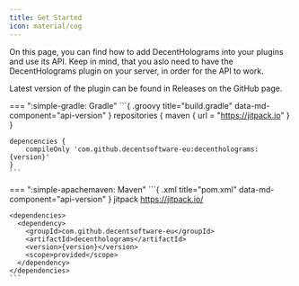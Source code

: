 ```yaml
---
title: Get Started
icon: material/cog
---
```


On this page, you can find how to add DecentHolograms into your plugins and use its API. Keep in mind, that you aslo need to have the DecentHolograms plugin on your server, in order for the API to work.

Latest version of the plugin can be found in Releases on the GitHub page.

=== ":simple-gradle: Gradle"
    ```{ .groovy title="build.gradle" data-md-component="api-version" }
    repositories {
        maven { url = "https://jitpack.io" }
    }
    
    depencencies {
        compileOnly 'com.github.decentsoftware-eu:decentholograms:{version}'
    }
    ```
=== ":simple-apachemaven: Maven"
    ```{ .xml title="pom.xml" data-md-component="api-version" }
    <repositories>
      <repository>
        <id>jitpack</id>
        <url>https://jitpack.io/</url>
      </repository>
    </repositories>
    
    <dependencies>
      <dependency>
        <groupId>com.github.decentsoftware-eu</groupId>
        <artifactId>decentholograms</artifactId>
        <version>{version}</version>
        <scope>provided</scope>
      </dependency>
    </dependencies>
    ```